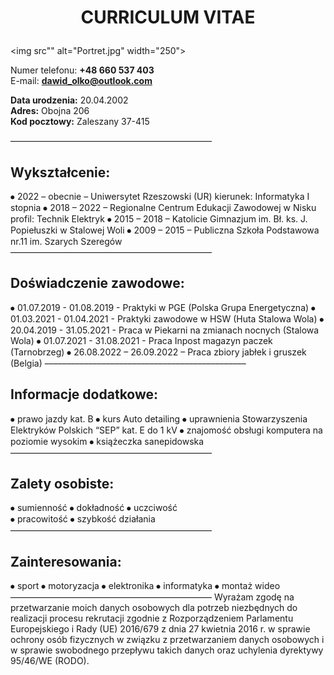 # <p align="center">**CURRICULUM VITAE**</p>

<img src"" alt="Portret.jpg" width="250">

Numer telefonu: **+48 660 537 403**  
E-mail: **dawid_olko@outlook.com**

**Data urodzenia:** 20.04.2002  
**Adres:** Obojna 206  
**Kod pocztowy:** Zaleszany 37-415

––––––––––––––––––––––––––––––––––––––––––––––
## **Wykształcenie:**
⦁ 2022 – obecnie – Uniwersytet Rzeszowski (UR) kierunek: Informatyka I stopnia
⦁ 2018 – 2022 – Regionalne Centrum Edukacji Zawodowej w Nisku profil: Technik Elektryk
⦁ 2015 – 2018 – Katolicie Gimnazjum im. Bł. ks. J. Popiełuszki w Stalowej Woli
⦁ 2009 – 2015 – Publiczna Szkoła Podstawowa nr.11 im. Szarych Szeregów
––––––––––––––––––––––––––––––––––––––––––––––
## **Doświadczenie zawodowe:**
⦁ 01.07.2019 - 01.08.2019   - Praktyki w PGE (Polska Grupa Energetyczna)
⦁ 01.03.2021 - 01.04.2021   - Praktyki zawodowe w HSW (Huta Stalowa Wola)
⦁ 20.04.2019 - 31.05.2021   - Praca w Piekarni na zmianach nocnych (Stalowa Wola)
⦁ 01.07.2021 - 31.08.2021   -  Praca Inpost magazyn paczek (Tarnobrzeg)
⦁ 26.08.2022 – 26.09.2022 – Praca zbiory jabłek i gruszek (Belgia)
––––––––––––––––––––––––––––––––––––––––––––––
## **Informacje dodatkowe:**
⦁ prawo jazdy kat. B
⦁ kurs Auto detailing 
⦁ uprawnienia Stowarzyszenia Elektryków Polskich “SEP” kat. E do 1 kV 
⦁ znajomość obsługi komputera na poziomie wysokim
⦁ książeczka sanepidowska 
––––––––––––––––––––––––––––––––––––––––––––––
## **Zalety osobiste:**
⦁ sumienność 
⦁ dokładność 
⦁ uczciwość  
⦁ pracowitość 
⦁ szybkość działania
––––––––––––––––––––––––––––––––––––––––––––––
## **Zainteresowania:**
⦁ sport
⦁ motoryzacja 
⦁ elektronika
⦁ informatyka 
⦁ montaż wideo
––––––––––––––––––––––––––––––––––––––––––––––
Wyrażam zgodę na przetwarzanie moich danych osobowych dla potrzeb niezbędnych do realizacji procesu rekrutacji zgodnie z Rozporządzeniem Parlamentu Europejskiego i Rady (UE) 2016/679 z dnia 27 kwietnia 2016 r. w sprawie ochrony osób fizycznych w związku z przetwarzaniem danych osobowych i w sprawie swobodnego przepływu takich danych oraz uchylenia dyrektywy 95/46/WE (RODO).
